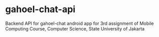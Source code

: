 # gahoel-chat-api
Backend API for gahoel-chat android app for 3rd assignment of Mobile Computing Course, Computer Science, State University of Jakarta
